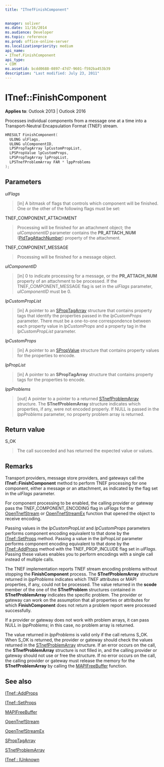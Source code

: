 ```yaml
---
title: "ITnefFinishComponent"
 
 
manager: soliver
ms.date: 11/16/2014
ms.audience: Developer
ms.topic: reference
ms.prod: office-online-server
ms.localizationpriority: medium
api_name:
- ITnef.FinishComponent
api_type:
- COM
ms.assetid: bcdd0688-0897-47d7-9601-f592ba453b39
description: "Last modified: July 23, 2011"
---
```


# ITnef::FinishComponent

  
  
**Applies to**: Outlook 2013 | Outlook 2016 
  
Processes individual components from a message one at a time into a Transport-Neutral Encapsulation Format (TNEF) stream.
  
```cpp
HRESULT FinishComponent(
  ULONG ulFlags,
  ULONG ulComponentID,
  LPSPropTagArray lpCustomPropList,
  LPSPropValue lpCustomProps,
  LPSPropTagArray lpPropList,
  LPSTnefProblemArray FAR * lppProblems
);
```

## Parameters

 _ulFlags_
  
> [in] A bitmask of flags that controls which component will be finished. One or the other of the following flags must be set:
    
TNEF_COMPONENT_ATTACHMENT 
  
> Processing will be finished for an attachment object; the  _ulComponentID_ parameter contains the **PR_ATTACH_NUM** ([PidTagAttachNumber](pidtagattachnumber-canonical-property.md)) property of the attachment. 
    
TNEF_COMPONENT_MESSAGE 
  
> Processing will be finished for a message object. 
    
 _ulComponentID_
  
> [in] 0 to indicate processing for a message, or the **PR_ATTACH_NUM** property of an attachment to be processed. If the TNEF_COMPONENT_MESSAGE flag is set in the  _ulFlags_ parameter,  _ulComponentID_ must be 0. 
    
 _lpCustomPropList_
  
> [in] A pointer to an [SPropTagArray](sproptagarray.md) structure that contains property tags that identify the properties passed in the  _lpCustomProps_ parameter. There must be a one-to-one correspondence between each property value in  _lpCustomProps_ and a property tag in the  _lpCustomPropList_ parameter. 
    
 _lpCustomProps_
  
> [in] A pointer to an [SPropValue](spropvalue.md) structure that contains property values for the properties to encode. 
    
 _lpPropList_
  
> [in] A pointer to an **SPropTagArray** structure that contains property tags for the properties to encode. 
    
 _lppProblems_
  
> [out] A pointer to a pointer to a returned [STnefProblemArray](stnefproblemarray.md) structure. The **STnefProblemArray** structure indicates which properties, if any, were not encoded properly. If NULL is passed in the  _lppProblems_ parameter, no property problem array is returned. 
    
## Return value

S_OK 
  
> The call succeeded and has returned the expected value or values.
    
## Remarks

Transport providers, message store providers, and gateways call the **ITnef::FinishComponent** method to perform TNEF processing for one component, either a message or an attachment, as indicated by the flag set in the  _ulFlags_ parameter. 
  
For component processing to be enabled, the calling provider or gateway pass the TNEF_COMPONENT_ENCODING flag in  _ulFlags_ for the [OpenTnefStream](opentnefstream.md) or [OpenTnefStreamEx](opentnefstreamex.md) function that opened the object to receive encoding. 
  
Passing values in the  _lpCustomPropList_ and  _lpCustomProps_ parameters performs component encoding equivalent to that done by the [ITnef::SetProps](itnef-setprops.md) method. Passing a value in the  _lpPropList_ parameter performs component encoding equivalent to that done by the [ITnef::AddProps](itnef-addprops.md) method with the TNEF_PROP_INCLUDE flag set in  _ulFlags_. Passing these values enables you to perform encodings with a single call instead of multiple calls.
  
The TNEF implementation reports TNEF stream encoding problems without stopping the **FinishComponent** process. The **STnefProblemArray** structure returned in  _lppProblems_ indicates which TNEF attributes or MAPI properties, if any, could not be processed. The value returned in the **scode** member of the one of the **STnefProblem** structures contained in **STnefProblemArray** indicates the specific problem. The provider or gateway can work on the assumption that all properties or attributes for which **FinishComponent** does not return a problem report were processed successfully. 
  
If a provider or gateway does not work with problem arrays, it can pass NULL in  _lppProblems_; in this case, no problem array is returned.
  
The value returned in  _lppProblems_ is valid only if the call returns S_OK. When S_OK is returned, the provider or gateway should check the values returned in the [STnefProblemArray](stnefproblemarray.md) structure. If an error occurs on the call, the **STnefProblemArray** structure is not filled in, and the calling provider or gateway should not use or free the structure. If no error occurs on the call, the calling provider or gateway must release the memory for the **STnefProblemArray** by calling the [MAPIFreeBuffer](mapifreebuffer.md) function. 
  
## See also



[ITnef::AddProps](itnef-addprops.md)
  
[ITnef::SetProps](itnef-setprops.md)
  
[MAPIFreeBuffer](mapifreebuffer.md)
  
[OpenTnefStream](opentnefstream.md)
  
[OpenTnefStreamEx](opentnefstreamex.md)
  
[SPropTagArray](sproptagarray.md)
  
[STnefProblemArray](stnefproblemarray.md)
  
[ITnef : IUnknown](itnefiunknown.md)

